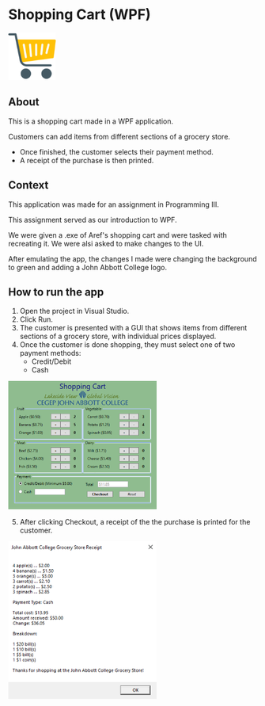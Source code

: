 # Shopping Cart (WPF)

<img src="carts.png" alt="carts" width="96px">

## About
This is a shopping cart made in a WPF application.

Customers can add items from different sections of a grocery store.
- Once finished, the customer selects their payment method.
- A receipt of the purchase is then printed.

## Context
This application was made for an assignment in Programming III.

This assignment served as our introduction to WPF.

We were given a .exe of Aref's shopping cart and were tasked with recreating it. We were alsi asked to make changes to the UI.

After emulating the app, the changes I made were changing the background to green and adding a John Abbott College logo.

## How to run the app
1. Open the project in Visual Studio.
2. Click Run.
3. The customer is presented with a GUI that shows items from different sections of a grocery store, with individual prices displayed.
4. Once the customer is done shopping, they must select one of two payment methods:
    - Credit/Debit
    - Cash

<img src="shopping-cart-wpf.png" alt="cart" width="300px;">

5. After clicking Checkout, a receipt of the the purchase is printed for the customer.

<img src="shopping-cart-receipt.png" alt="receipt" width="300px;">